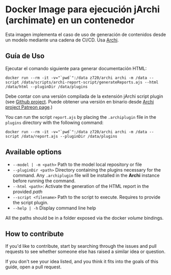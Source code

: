 # Docker Image para ejecución jArchi (archimate) en un contenedor

Esta imagen implementa el caso de uso de generación de contenidos desde un modelo mediante una cadena de CI/CD. Usa [Archi](https://www.archimatetool.com).

## Guía de Uso

Ejecutar el comando siguiente para generar documentación HTML:

```shell
docker run --rm -it -v="`pwd`":/data z720/archi archi -m /data --script /data/scripts/archi-report-script/generateReports.ajs --html /data/html --pluginDir /data/plugins
```

Debe contar con una versión compilada de la extensión jArchi script plugin (see [Github project](https://github.com/archimatetool/archi-scripting-plugin). Puede obtener una versión en binario desde [Archi project Patreon page](https://www.patreon.com/architool/posts?filters[tag]=jArchi).)

You can run the script `report.ajs` by placing the `.archiplugin` file in the `plugins` directory with the following command:

```shell
docker run --rm -it -v="`pwd`":/data z720/archi archi -m /data --script /data/report.ajs --pluginDir /data/plugins
```

## Available options

- `--model | -m <path>` Path to the model local repository or file
- `--pluginDir <path>` Directory containing the plugins necessary for the command. Any `.archiplugin` file will be installed in the **Archi** instance before running the command. 
- `--html <path>`: Activate the generation of the HTML report in the provided *path*
- `--script <filename>` Path to the script to execute. Requires to provide the script plugin.
- `--help | -h` Display command line help

All the paths should be in a folder exposed via the docker *volume* bindings.

## How to contribute

If you'd like to contribute, start by searching through the issues and pull requests to see whether someone else has raised a similar idea or question.

If you don't see your idea listed, and you think it fits into the goals of this guide, open a pull request.